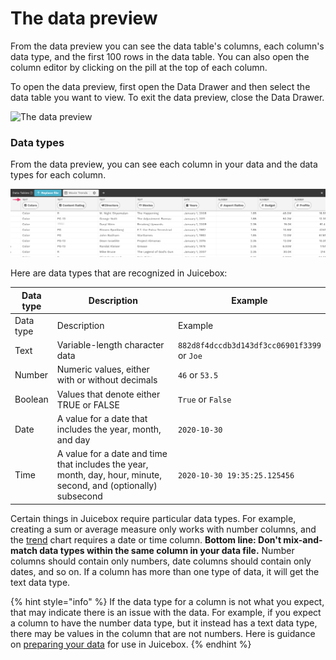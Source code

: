 # The data preview

From the data preview you can see the data table's columns, each column's data type, and the first 100 rows in the data table. You can also open the column editor by clicking on the pill at the top of each column.&#x20;

To open the data preview, first open the Data Drawer and then select the data table you want to view. To exit the data preview, close the Data Drawer.&#x20;

![The data preview](<../../.gitbook/assets/open data preview (1).gif>)

### Data types

From the data preview, you can see each column in your data and the data types for each column.

![Data types for each column can be viewed from the data preview](<../../.gitbook/assets/image (444).png>)

Here are data types that are recognized in Juicebox:

<table data-header-hidden><thead><tr><th>Data type</th><th width="234.33333333333331">Description</th><th>Example</th></tr></thead><tbody><tr><td>Data type</td><td>Description</td><td>Example</td></tr><tr><td>Text</td><td>Variable-length character data</td><td><code>882d8f4dccdb3d143df3cc06901f3399</code> or <code>Joe</code> </td></tr><tr><td>Number</td><td>Numeric values, either with or without decimals</td><td><code>46</code> or <code>53.5</code></td></tr><tr><td>Boolean</td><td>Values that denote either TRUE or FALSE</td><td><code>True</code> or <code>False</code></td></tr><tr><td>Date</td><td>A value for a date that includes the year, month, and day</td><td><code>2020-10-30</code></td></tr><tr><td>Time</td><td>A value for a date and time that includes the year, month, day, hour, minute, second, and (optionally) subsecond</td><td><code>2020-10-30 19:35:25.125456</code></td></tr></tbody></table>

Certain things in Juicebox require particular data types. For example, creating a sum or average measure only works with number columns, and the [trend](../story-designer/charts/trend.md) chart requires a date or time column. **Bottom line: Don't mix-and-match data types within the same column in your data file.** Number columns should contain only numbers, date columns should contain only dates, and so on. If a column has more than one type of data, it will get the text data type.&#x20;

{% hint style="info" %}
If the data type for a column is not what you expect, that may indicate there is an issue with the data. For example, if you expect a column to have the number data type, but it instead has a text data type, there may be values in the column that are not numbers. Here is guidance on [preparing your data](../design-tips/preparing-your-data.md) for use in Juicebox.&#x20;
{% endhint %}
